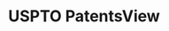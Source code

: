 ---
bigquery: https://console.cloud.google.com/bigquery?p=patents-public-data&d=patentsview&page=dataset
citation: Attribution should be given to PatentsView for use, distribution, or derivative
  works.
code: https://github.com/CSSIP-AIR/PatentsView-Code-Snippets/
contributors: USPTO
cost: None
description: 'PatentsView includes US patent data including raw data (summaries, applications,
  pregrant applications), disambugations of inventors and assignees, and inventor
  gender estimates.  Also foreign priority data, # of figures and sheets, and government
  interest statements.'
documentation: https://patentsview.org/query/builder-faqs
last_edit: 04/11/2022, 23:27:30
location: https://patentsview.org/
maintained_by: USPTO
record_creation_timestamp: 12/2/2020 17:20:46
schema_fields:
- disamb_inventor_id_20171226
- county
- role
- reldocno
- level_one
- level_three
- num_figures
- rawassignee_id
- disamb_inventor_id_20191231
- subclass
- subcategory_id
- male_flag
- city
- organization
- disamb_assignee_id_20200929
- symbol_position
- disamb_inventor_id_20200630
- exemplary
- classification_value
- action_date
- state_fips
- assignee_id
- _371_date
- subclass_id
- dependent
- patent_id
- term_extension
- rel_id
- ipc_class
- lawyer_id
- rawinventor_id
- inventor_id
- disamb_assignee_id_20191008
- term_disclaimer
- abstract
- group
- number
- attribution_status
- mainclass_id
- name_last
- group_id
- disamb_assignee_id_20190820
- applicant_type
- variety
- designation
- classification_level
- section
- latlong
- num_sheets
- publication_number
- latin_name
- male
- organization_id
- fname
- lname
- field_id
- subsection_id
- disamb_inventor_id_20181127
- text
- rule_47
- f371_date
- disamb_inventor_id_20170808
- title
- country
- type
- category_id
- name_first
- contract_award_number
- sector_title
- state
- category
- classification_data_source
- subgroup
- subgroup_id
- ipc_version_indicator
- disamb_assignee_id_20191231
- disamb_inventor_id_20190820
- classification_status
- disamb_assignee_id_20200630
- disamb_assignee_id_20181127
- sequence
- rawlocation_id
- num
- field_title
- disamb_inventor_id_20190312
- disamb_inventor_id_20180528
- county_fips
- series_code
- disamb_assignee_id_20190312
- disamb_inventor_id_20200929
- kind
- _102_date
- gi_statement
- citation_id
- disamb_inventor_id_20200331
- disamb_inventor_id_20201229
- disamb_assignee_id_20200331
- doctype
- deceased
- term_grant
- latitude
- withdrawn
- num_claims
- doc_type
- application_id
- id
- uuid
- date
- section_id
- country_transformed
- longitude
- filename
- main_group
- relkind
- location_id
- status
- name
- lapse_of_patent
- f102_date
- disamb_inventor_id_20171003
- level_two
- length
- disamb_inventor_id_20191008
- disclaimer_date
- disamb_inventor_id_20170307
shortname: patentsview
tags:
- disambiguation
- United States
- gender
terms_of_use: Creative Commons Attribution 4.0 International License.
timeframe: 1963-1999
title: USPTO PatentsView
uuid: cf1780b1-e265-4e49-8d1d-83b9cfe0fd9a
---